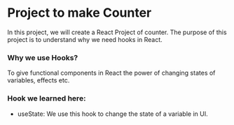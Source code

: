 # Project to make Counter

In this project, we will create a React Project of counter. The purpose of this project is to understand why we need hooks in React.

### Why we use Hooks?
To give functional components in React the power of changing states of variables, effects etc.

### Hook we learned here: 
- useState: We use this hook to change the state of a variable in UI.